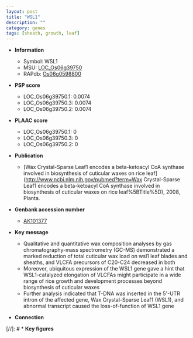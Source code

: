```yaml
---
layout: post
title: "WSL1"
description: ""
category: genes
tags: [sheath, growth, leaf]
---
```


* **Information**  
    + Symbol: WSL1  
    + MSU: [LOC_Os06g39750](http://rice.plantbiology.msu.edu/cgi-bin/ORF_infopage.cgi?orf=LOC_Os06g39750)  
    + RAPdb: [Os06g0598800](http://rapdb.dna.affrc.go.jp/viewer/gbrowse_details/irgsp1?name=Os06g0598800)  

* **PSP score**  
    + LOC_Os06g39750.1: 0.0074 
    + LOC_Os06g39750.3: 0.0074 
    + LOC_Os06g39750.2: 0.0074 

* **PLAAC score**  
    + LOC_Os06g39750.1: 0 
    + LOC_Os06g39750.3: 0 
    + LOC_Os06g39750.2: 0 

* **Publication**  
    + [Wax Crystal-Sparse Leaf1 encodes a beta-ketoacyl CoA synthase involved in biosynthesis of cuticular waxes on rice leaf](http://www.ncbi.nlm.nih.gov/pubmed?term=Wax Crystal-Sparse Leaf1 encodes a beta-ketoacyl CoA synthase involved in biosynthesis of cuticular waxes on rice leaf%5BTitle%5D), 2008, Planta.

* **Genbank accession number**  
    + [AK101377](http://www.ncbi.nlm.nih.gov/nuccore/AK101377)

* **Key message**  
    + Qualitative and quantitative wax composition analyses by gas chromatography-mass spectrometry (GC-MS) demonstrated a marked reduction of total cuticular wax load on wsl1 leaf blades and sheaths, and VLCFA precursors of C20-C24 decreased in both
    + Moreover, ubiquitous expression of the WSL1 gene gave a hint that WSL1-catalyzed elongation of VLCFAs might participate in a wide range of rice growth and development processes beyond biosynthesis of cuticular waxes
    + Further analysis indicated that T-DNA was inserted in the 5'-UTR intron of the affected gene, Wax Crystal-Sparse Leaf1 (WSL1), and abnormal transcript caused the loss-of-function of WSL1 gene

* **Connection**  

[//]: # * **Key figures**  


